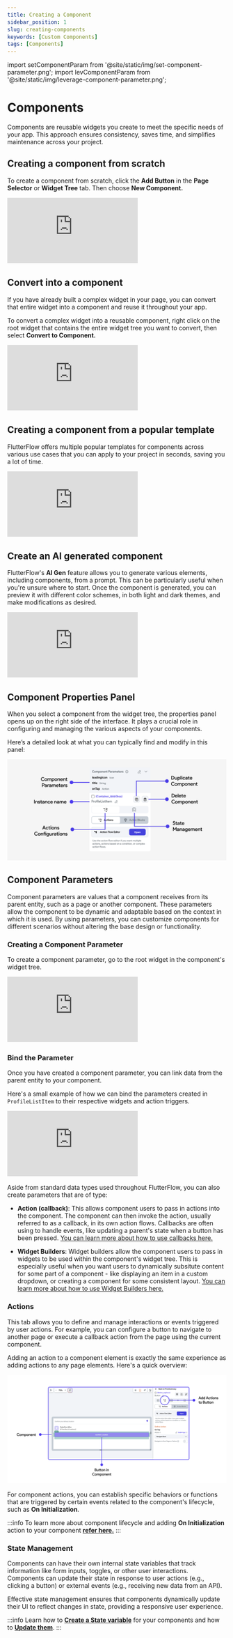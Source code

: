 ```yaml
---
title: Creating a Component
sidebar_position: 1
slug: creating-components
keywords: [Custom Components]
tags: [Components]
---
```

import setComponentParam from '@site/static/img/set-component-parameter.png';
import levComponentParam from '@site/static/img/leverage-component-parameter.png';

# Components

Components are reusable widgets you create to meet the specific needs of your app. This approach ensures consistency, saves
time, and simplifies maintenance across your project.

## Creating a component from scratch

To create a component from scratch, click the **Add Button** in the **Page Selector** or **Widget Tree** tab. Then choose **New Component.**

<div style={{
    position: 'relative',
    paddingBottom: 'calc(56.67989417989418% + 41px)', // Keeps the aspect ratio and additional padding
    height: 0,
    width: '100%'
}}>
    <iframe 
        src="https://demo.arcade.software/h9WUKl6igLbyoCPewFLr?embed&show_copy_link=true"
        title="Create Component From Scratch"
        style={{
            position: 'absolute',
            top: 0,
            left: 0,
            width: '100%',
            height: '100%',
            colorScheme: 'light'
        }}
        frameborder="0"
        loading="lazy"
        webkitAllowFullScreen
        mozAllowFullScreen
        allowFullScreen
        allow="clipboard-write">
    </iframe>
</div>

## Convert into a component

If you have already built a complex widget in your page, you can convert that entire widget into a component and reuse it throughout your app.

To convert a complex widget into a reusable component, right click on the root widget that contains the
entire widget tree you want to convert, then select **Convert to Component.**

<div style={{
    position: 'relative',
    paddingBottom: 'calc(56.67989417989418% + 41px)', // Keeps the aspect ratio and additional padding
    height: 0,
    width: '100%'
}}>
    <iframe 
        src="https://demo.arcade.software/if0fCrWpn6wVDdcGbW0E?embed&show_copy_link=true"
        title="Convert into a component"
        style={{
            position: 'absolute',
            top: 0,
            left: 0,
            width: '100%',
            height: '100%',
            colorScheme: 'light'
        }}
        frameborder="0"
        loading="lazy"
        webkitAllowFullScreen
        mozAllowFullScreen
        allowFullScreen
        allow="clipboard-write">
    </iframe>
</div>

## Creating a component from a popular template

FlutterFlow offers multiple popular templates for components across various use cases that you can
apply to your project in seconds, saving you a lot of time.

<div style={{
    position: 'relative',
    paddingBottom: 'calc(56.67989417989418% + 41px)', // Keeps the aspect ratio and additional padding
    height: 0,
    width: '100%'
}}>
    <iframe 
        src="https://demo.arcade.software/z3yZcGihUz7yGc3jgIbK?embed&show_copy_link=true"
        title="Create from template"
        style={{
            position: 'absolute',
            top: 0,
            left: 0,
            width: '100%',
            height: '100%',
            colorScheme: 'light'
        }}
        frameborder="0"
        loading="lazy"
        webkitAllowFullScreen
        mozAllowFullScreen
        allowFullScreen
        allow="clipboard-write">
    </iframe>
</div>

## Create an AI generated component

FlutterFlow's **AI Gen** feature allows you to generate various elements,
including components, from a prompt. This can be particularly useful when you're
unsure where to start. Once the component is generated, you can preview it with different color
schemes, in both light and dark themes, and make modifications as desired.

<div style={{
    position: 'relative',
    paddingBottom: 'calc(56.67989417989418% + 41px)', // Keeps the aspect ratio and additional padding
    height: 0,
    width: '100%'
}}>
    <iframe 
        src="https://demo.arcade.software/Tv2kaRClaUD9TQnpaXmJ?embed&show_copy_link=true"
        title="AI Generated Component"
        style={{
            position: 'absolute',
            top: 0,
            left: 0,
            width: '100%',
            height: '100%',
            colorScheme: 'light'
        }}
        frameborder="0"
        loading="lazy"
        webkitAllowFullScreen
        mozAllowFullScreen
        allowFullScreen
        allow="clipboard-write">
    </iframe>
</div>

## Component Properties Panel

When you select a component from the widget tree, the properties panel opens up on the right
side of the interface. It plays a crucial role in configuring and managing the various aspects of
your components.

Here’s a detailed look at what you can typically find and modify in this panel:

![components-configurations.png](../imgs/components-configurations.png)

## Component Parameters

Component parameters are values that a component receives from its parent entity, such as a page or
another component. These parameters allow the component to be dynamic and adaptable based on the
context in which it is used. By using parameters, you can customize components for different
scenarios without altering the base design or functionality.

### Creating a Component Parameter

To create a component parameter, go to the root widget in the component's widget tree.

<div style={{
    position: 'relative',
    paddingBottom: 'calc(56.67989417989418% + 41px)', // Keeps the aspect ratio and additional padding
    height: 0,
    width: '100%'
}}>
    <iframe 
        src="https://demo.arcade.software/chgEkWJpUFAIUzoB0LuG?embed&show_copy_link=true"
        title="Adding a Parameter"
        style={{
            position: 'absolute',
            top: 0,
            left: 0,
            width: '100%',
            height: '100%',
            colorScheme: 'light'
        }}
        frameborder="0"
        loading="lazy"
        webkitAllowFullScreen
        mozAllowFullScreen
        allowFullScreen
        allow="clipboard-write">
    </iframe>
</div>

### Bind the Parameter

Once you have created a component parameter, you can link data from the parent entity to your
component.

Here's a small example of how we can bind the parameters created in `ProfileListItem` to their
respective widgets and action triggers.

<div style={{
    position: 'relative',
    paddingBottom: 'calc(56.67989417989418% + 41px)', // Keeps the aspect ratio and additional padding
    height: 0,
    width: '100%'
}}>
    <iframe 
        src="https://demo.arcade.software/ixR32sxe5W97bEaS1hTt?embed&show_copy_link=true"
        title="Bind Parameters in Components"
        style={{
            position: 'absolute',
            top: 0,
            left: 0,
            width: '100%',
            height: '100%',
            colorScheme: 'light'
        }}
        frameborder="0"
        loading="lazy"
        webkitAllowFullScreen
        mozAllowFullScreen
        allowFullScreen
        allow="clipboard-write">
    </iframe>
</div>


Aside from standard data types used throughout FlutterFlow, you can also create parameters that are of type:

- **Action (callback)**: This allows component users to pass in actions into the component. The component can then invoke the action, usually referred to as a callback, in its own action flows. Callbacks are often using to handle events, like updating a parent's state when a button has been pressed. [You can learn more about how to use callbacks here.](/resources/ui/components/callbacks)

- **Widget Builders**: Widget builders allow the component users to pass in widgets to be used within the component's widget tree. This is especially useful when you want users to dynamically subsitute content for some part of a component - like displaying an item in a custom dropdown, or creating a component for some consistent layout. [You can learn more about how to use Widget Builders here.](/resources/ui/components/widget-builder-parameters)


### Actions

This tab allows you to define and manage interactions or events triggered by user actions. For
example, you can configure a button to navigate to another page or execute a callback action from
the page using the current component.

Adding an action to a component element is exactly the same experience as adding actions to any page elements. Here's a quick overview:

![component-actions.png](../imgs/component-actions.png)

For component actions, you can establish specific behaviors or functions that are triggered by
certain events related to the component's lifecycle, such as **On Initialization**.

:::info
To learn more about component lifecycle and adding **On Initialization** action to your component 
[**refer here.**](component-lifecycle.md)
:::

### State Management

Components can have their own internal state variables that track information like form inputs,
toggles, or other user interactions. Components can update their state in response to user
actions (e.g., clicking a button) or external events (e.g., receiving new data from an API).

Effective state management ensures that components dynamically update their UI to reflect changes in
state, providing a responsive user experience.

:::info 
Learn how to **[Create a State variable](component-lifecycle.md#creating-a-component-state)** 
for your components and how to 
**[Update them](component-lifecycle.md#update-component-state-action)**.
:::
